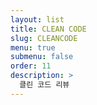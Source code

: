 ```yaml
---
layout: list
title: CLEAN CODE
slug: CLEANCODE
menu: true
submenu: false
order: 11
description: >
  클린 코드 리뷰
---
```

